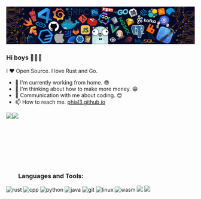 ![](./header.png)

### Hi boys 👋👋👋

I ❤ Open Source. I love Rust and Go.

- 🌈 I'm currently working from home. 😎
- 🤔 I'm thinking about how to make more money. 😁
- 💬 Communication with me about coding. 😍
- 📫 How to reach me. [phial3.github.io](https://github.com/phial3)


<a href="https://github.com/phial3">
  <img align="left" height=190px src="https://github-readme-stats.vercel.app/api?username=phial3&show_icons=true&count_private=true" />
</a>
<a href="https://github.com/phial3">
  <img align="left" height=190px src="https://github-readme-stats.vercel.app/api/top-langs/?username=phial3&layout=compact&langs_count=10&hide=html,javascript,css,freemarker" />
</a>

<br /><br /><br /><br /><br /><br /><br /><br />

### Languages and Tools:

<p align="left">
<img src="https://www.vectorlogo.zone/logos/rust-lang/rust-lang-icon.svg" alt="rust" width="40" height="40"/>
<img src="https://upload.wikimedia.org/wikipedia/commons/1/18/ISO_C%2B%2B_Logo.svg" alt="cpp" width="40" height="40"/> 
<img src="https://www.vectorlogo.zone/logos/python/python-icon.svg" alt="python" width="40" height="40"/> 
<img src="https://www.vectorlogo.zone/logos/java/java-icon.svg" alt="java" width="40" height="40"/>
<img src="https://www.vectorlogo.zone/logos/git-scm/git-scm-icon.svg" alt="git" width="40" height="40"/> 
<img src="https://www.vectorlogo.zone/logos/linux/linux-icon.svg" alt="linux" width="40" height="40"/> 
<img src="https://www.vectorlogo.zone/logos/webassembly/webassembly-icon.svg" alt="wasm" width="40" height="40"/> 
<img src="https://www.vectorlogo.zone/logos/databricks/databricks-ar21.svg" height="40"/>
<img src="https://www.vectorlogo.zone/logos/apache_spark/apache_spark-ar21.svg" height="40"/>
</p>

<!--
**phial3/phial3** is a ✨ _special_ ✨ repository because its `README.md` (this file) appears on your GitHub profile.

Here are some ideas to get you started:

- 🔭 I’m currently working on ...
- 🌱 I’m currently learning ...
- 👯 I’m looking to collaborate on ...
- 🤔 I’m looking for help with ...
- 💬 Ask me about ...
- 📫 How to reach me: ...
- 😄 Pronouns: ...
- ⚡ Fun fact: ...
-->
